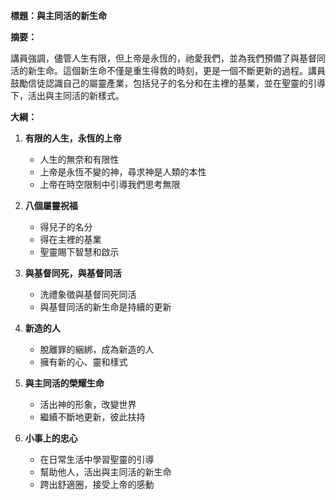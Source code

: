 **標題：與主同活的新生命**

**摘要：**

講員強調，儘管人生有限，但上帝是永恆的，祂愛我們，並為我們預備了與基督同活的新生命。這個新生命不僅是重生得救的時刻，更是一個不斷更新的過程。講員鼓勵信徒認識自己的屬靈產業，包括兒子的名分和在主裡的基業，並在聖靈的引導下，活出與主同活的新樣式。

**大綱：**

1. **有限的人生，永恆的上帝**
    - 人生的無奈和有限性
    - 上帝是永恆不變的神，尋求神是人類的本性
    - 上帝在時空限制中引導我們思考無限

2. **八個屬靈祝福**
    - 得兒子的名分
    - 得在主裡的基業
    - 聖靈賜下智慧和啟示

3. **與基督同死，與基督同活**
    - 洗禮象徵與基督同死同活
    - 與基督同活的新生命是持續的更新

4. **新造的人**
    - 脫離罪的綑綁，成為新造的人
    - 擁有新的心、靈和樣式

5. **與主同活的榮耀生命**
    - 活出神的形象，改變世界
    - 繼續不斷地更新，彼此扶持

6. **小事上的忠心**
    - 在日常生活中學習聖靈的引導
    - 幫助他人，活出與主同活的新生命
    - 跨出舒適圈，接受上帝的感動